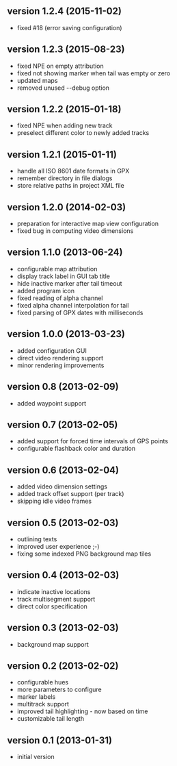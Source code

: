 version 1.2.4 (2015-11-02)
--------------------------
* fixed #18 (error saving configuration)

version 1.2.3 (2015-08-23)
--------------------------
* fixed NPE on empty attribution
* fixed not showing marker when tail was empty or zero
* updated maps
* removed unused --debug option

version 1.2.2 (2015-01-18)
--------------------------
* fixed NPE when adding new track
* preselect different color to newly added tracks

version 1.2.1 (2015-01-11)
--------------------------
* handle all ISO 8601 date formats in GPX
* remember directory in file dialogs
* store relative paths in project XML file

version 1.2.0 (2014-02-03)
--------------------------
* preparation for interactive map view configuration
* fixed bug in computing video dimensions

version 1.1.0 (2013-06-24)
--------------------------
* configurable map attribution
* display track label in GUI tab title
* hide inactive marker after tail timeout
* added program icon
* fixed reading of alpha channel
* fixed alpha channel interpolation for tail
* fixed parsing of GPX dates with milliseconds

version 1.0.0 (2013-03-23)
-------------------------- 
* added configuration GUI
* direct video rendering support
* minor rendering improvements

version 0.8 (2013-02-09)
------------------------ 
* added waypoint support

version 0.7 (2013-02-05)
------------------------
* added support for forced time intervals of GPS points
* configurable flashback color and duration

version 0.6 (2013-02-04)
------------------------
* added video dimension settings
* added track offset support (per track)
* skipping idle video frames

version 0.5 (2013-02-03)
------------------------
* outlining texts
* improved user experience ;-)
* fixing some indexed PNG background map tiles

version 0.4 (2013-02-03)
------------------------
* indicate inactive locations
* track multisegment support
* direct color specification

version 0.3 (2013-02-03)
------------------------
* background map support

version 0.2 (2013-02-02)
------------------------
* configurable hues
* more parameters to configure
* marker labels
* multitrack support
* improved tail highlighting - now based on time
* customizable tail length

version 0.1 (2013-01-31)
------------------------
* initial version

